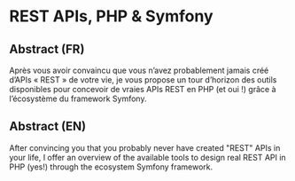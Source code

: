 REST APIs, PHP & Symfony
========================

## Abstract (FR)

Après vous avoir convaincu que vous n’avez probablement jamais créé d’APIs « REST » de votre vie, je vous propose un tour d’horizon des outils disponibles pour concevoir de vraies APIs REST en PHP (et oui !) grâce à l’écosystème du framework Symfony.

## Abstract (EN)

After convincing you that you probably never have created "REST" APIs in your life, I offer an overview of the available tools to design real REST API in PHP (yes!) through the ecosystem Symfony framework.
